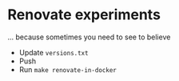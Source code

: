 # Renovate experiments

... because sometimes you need to see to believe

* Update `versions.txt`
* Push
* Run `make renovate-in-docker`
